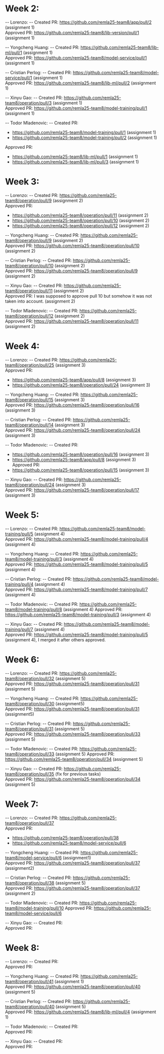 # Week 2:

-- Lorenzo: --
Created PR: https://github.com/remla25-team8/app/pull/2  (assignment 1)  <br>
Approved PR: https://github.com/remla25-team8/lib-version/pull/1  (assignment 1)

-- Yongcheng Huang: --
Created PR: https://github.com/remla25-team8/lib-ml/pull/1  (assignment 1)<br>
Approved PR: https://github.com/remla25-team8/model-service/pull/1  (assignment 1)

-- Cristian Perlog: --
Created PR: https://github.com/remla25-team8/model-service/pull/1  (assignment 1)<br>
Approved PR: https://github.com/remla25-team8/lib-ml/pull/2  (assignment 1)

-- Xinyu Gao: --
Created PR: https://github.com/remla25-team8/operation/pull/3   (assignment 1)<br>
Approved PR: https://github.com/remla25-team8/model-training/pull/1  (assignment 1)

-- Todor Mladenovic: --
Created PR: 
- https://github.com/remla25-team8/model-training/pull/1  (assignment 1)
- https://github.com/remla25-team8/model-training/pull/2  (assignment 1)

Approved PR: 
- https://github.com/remla25-team8/lib-ml/pull/1  (assignment 1)
- https://github.com/remla25-team8/lib-ml/pull/3  (assignment 1)


# Week 3:

-- Lorenzo: --
Created PR: https://github.com/remla25-team8/operation/pull/9  (assignment 2) <br>
Approved PR:
- https://github.com/remla25-team8/operation/pull/11  (assignment 2)
- https://github.com/remla25-team8/operation/pull/10  (assignment 2)
- https://github.com/remla25-team8/operation/pull/12  (assignment 2)

-- Yongcheng Huang: --
Created PR: https://github.com/remla25-team8/operation/pull/9  (assignment 2)<br>
Approved PR: https://github.com/remla25-team8/operation/pull/10  (assignment 2)

-- Cristian Perlog: --
Created PR: https://github.com/remla25-team8/operation/pull/10  (assignment 2)<br>
Approved PR: https://github.com/remla25-team8/operation/pull/9  (assignment 2)

-- Xinyu Gao: --
Created PR: https://github.com/remla25-team8/operation/pull/11  (assignment 2)<br>
Approved PR: I was supposed to approve pull 10 but somehow it was not taken into account.  (assignment 2)

-- Todor Mladenovic: --
Created PR: https://github.com/remla25-team8/operation/pull/12  (assignment 2)<br>
Approved PR: https://github.com/remla25-team8/operation/pull/11  (assignment 2)

# Week 4:

-- Lorenzo: --
Created PR: https://github.com/remla25-team8/operation/pull/25  (assignment 3) <br>
Approved PR: 
- https://github.com/remla25-team8/app/pull/8  (assignment 3)
- https://github.com/remla25-team8/operation/pull/24  (assignment 3)

-- Yongcheng Huang: --
Created PR: https://github.com/remla25-team8/operation/pull/15  (assignment 3)<br>
Approved PR: https://github.com/remla25-team8/operation/pull/16  (assignment 3)

-- Cristian Perlog: --
Created PR: https://github.com/remla25-team8/operation/pull/14 (assignment 3) <br>
Approved PR: https://github.com/remla25-team8/operation/pull/24 (assignment 3)

-- Todor Mladenovic: --
Created PR:
- https://github.com/remla25-team8/operation/pull/16  (assignment 3)
- https://github.com/remla25-team8/app/pull/8  (assignment 3) <br>
Approved PR:
- https://github.com/remla25-team8/operation/pull/15  (assignment 3)

-- Xinyu Gao: --
Created PR: https://github.com/remla25-team8/operation/pull/24  (assignment 3) <br>
Approved PR: https://github.com/remla25-team8/operation/pull/17  (assignment 3)


# Week 5:

-- Lorenzo: --
Created PR: https://github.com/remla25-team8/model-training/pull/5   (assignment 4) <br>
Approved PR: https://github.com/remla25-team8/model-training/pull/4 (assignment 4)

-- Yongcheng Huang: --
Created PR: https://github.com/remla25-team8/model-training/pull/3 (assignment 4) <br>
Approved PR: https://github.com/remla25-team8/model-training/pull/5 (assignment 4)

-- Cristian Perlog: --
Created PR: https://github.com/remla25-team8/model-training/pull/4 (assignment 4)<br>
Approved PR: https://github.com/remla25-team8/model-training/pull/7 (assignment 4)

-- Todor Mladenovic: --
Created PR: https://github.com/remla25-team8/model-training/pull/8 (assignment 4)
Approved PR: https://github.com/remla25-team8/model-training/pull/3 (assignment 4)

-- Xinyu Gao: --
Created PR: https://github.com/remla25-team8/model-training/pull/7 (assignment 4) <br>
Approved PR: https://github.com/remla25-team8/model-training/pull/5 (assignment 4), I merged it after others approved.



# Week 6:

-- Lorenzo: --
Created PR: https://github.com/remla25-team8/operation/pull/32   (assignment 5) <br>
Approved PR: https://github.com/remla25-team8/operation/pull/31 (assignment 5)

-- Yongcheng Huang: --
Created PR: https://github.com/remla25-team8/operation/pull/30 (assignment5) <br>
Approved PR: https://github.com/remla25-team8/operation/pull/31 (assignment5)

-- Cristian Perlog: --
Created PR: https://github.com/remla25-team8/operation/pull/31 (assignment 5) <br>
Approved PR: https://github.com/remla25-team8/operation/pull/33 (assignment 5)

-- Todor Mladenovic: --
Created PR: https://github.com/remla25-team8/operation/pull/33 (assignment 5)
Approved PR: https://github.com/remla25-team8/operation/pull/34 (assignment 5)

-- Xinyu Gao: --
Created PR: https://github.com/remla25-team8/operation/pull/35 (fix for previous tasks) <br>
Approved PR: https://github.com/remla25-team8/operation/pull/34 (assignment 5)



# Week 7:

-- Lorenzo: --
Created PR: https://github.com/remla25-team8/operation/pull/37 <br>
Approved PR:
 - https://github.com/remla25-team8/operation/pull/38
 - https://github.com/remla25-team8/model-service/pull/6 

-- Yongcheng Huang: --
Created PR: https://github.com/remla25-team8/model-service/pull/6 (assignment1) <br>
Approved PR: https://github.com/remla25-team8/operation/pull/37 (assignment2)

-- Cristian Perlog: --
Created PR: https://github.com/remla25-team8/operation/pull/38 (assignment 5)  <br>
Approved PR: https://github.com/remla25-team8/operation/pull/37 (assignment 2)

-- Todor Mladenovic: --
Created PR: https://github.com/remla25-team8/model-training/pull/10
Approved PR: https://github.com/remla25-team8/model-service/pull/6

-- Xinyu Gao: --
Created PR:  <br>
Approved PR:


# Week 8:

-- Lorenzo: --
Created PR: <br>
Approved PR:


-- Yongcheng Huang: --
Created PR: https://github.com/remla25-team8/operation/pull/41 (assignment 1)<br>
Approved PR: https://github.com/remla25-team8/operation/pull/40 (assignment 5)

-- Cristian Perlog: --
Created PR: https://github.com/remla25-team8/operation/pull/40 (assignment 5)  <br>
Approved PR: https://github.com/remla25-team8/lib-ml/pull/4  (assignment 1)

-- Todor Mladenovic: --
Created PR: <br>
Approved PR: 

-- Xinyu Gao: --
Created PR:  <br>
Approved PR:

